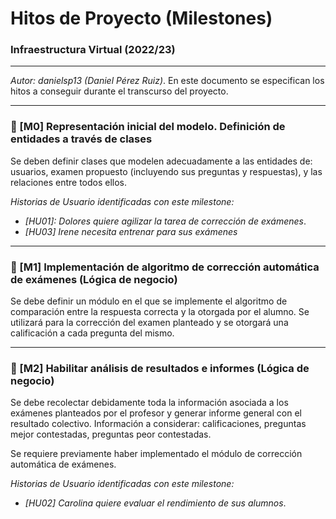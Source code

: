 # Hitos de Proyecto (Milestones)



### Infraestructura Virtual (2022/23)

****

*Autor: danielsp13 (Daniel Pérez Ruiz)*. En este documento se especifican los hitos a conseguir durante el transcurso del proyecto.

****

### :checkered_flag: [M0] Representación inicial del modelo. Definición de entidades a través de clases

Se deben definir clases que modelen adecuadamente a las entidades de: usuarios, examen propuesto (incluyendo sus preguntas y respuestas), y las relaciones entre todos ellos.

*Historias de Usuario identificadas con este milestone:*

* *[HU01]: Dolores quiere agilizar la tarea de corrección de exámenes*.
* *[HU03] Irene necesita entrenar para sus exámenes*

****

### :checkered_flag: [M1] Implementación de algoritmo de corrección automática de exámenes (Lógica de negocio)

Se debe definir un módulo en el que se implemente el algoritmo de comparación entre la respuesta correcta y la otorgada por el alumno. Se utilizará para la corrección del examen planteado y se otorgará una calificación a cada pregunta del mismo.

****

### :checkered_flag: [M2] Habilitar análisis de resultados e informes (Lógica de negocio)

Se debe recolectar debidamente toda la información asociada a los exámenes planteados por el profesor y generar informe general con el resultado colectivo. Información a considerar: calificaciones, preguntas mejor contestadas, preguntas peor contestadas. 

Se requiere previamente haber implementado el módulo de corrección automática de exámenes.

*Historias de Usuario identificadas con este milestone:*

* *[HU02] Carolina quiere evaluar el rendimiento de sus alumnos*.
